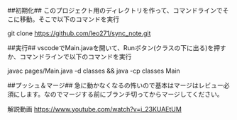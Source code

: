 ##初期化##
このプロジェクト用のディレクトリを作って、コマンドラインでそこに移動。そこで以下のコマンドを実行

git clone https://github.com/leo271/sync_note.git


##実行##
vscodeでMain.javaを開いて、Runボタン(クラスの下に出る)を押すか、コマンドラインで以下のコマンドを実行

javac pages/Main.java -d classes && java -cp classes Main


##プッシュ＆マージ##
急に動かなくなるの怖いので基本はマージはレビュー必須にします。なのでマージする前にブランチ切ってからマージしてください。

解説動画
<a>https://www.youtube.com/watch?v=i_23KUAEtUM</a>
